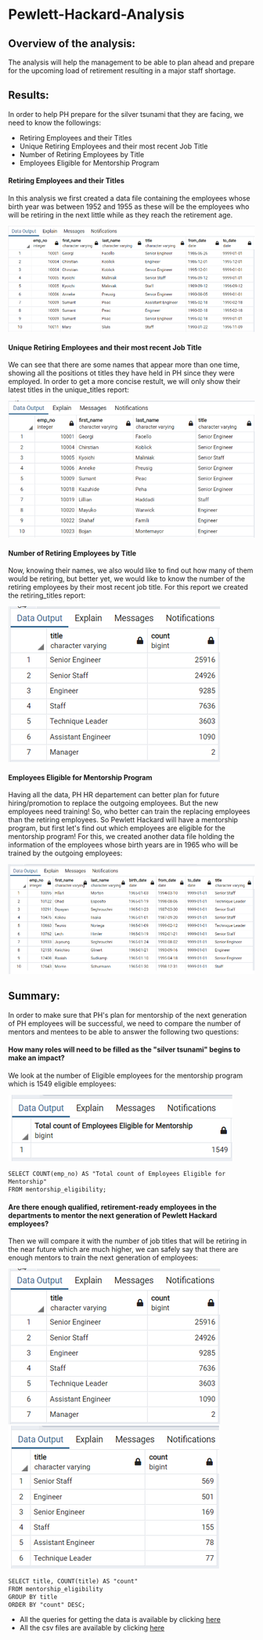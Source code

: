 # Pewlett-Hackard-Analysis

## Overview of the analysis: 
The analysis will help the management to be able to plan ahead and prepare for the upcoming load of retirement resulting in a major staff shortage.

## Results: 
In order to help PH prepare for the silver tsunami that they are facing, we need to know the followings:


* Retiring Employees and their Titles
* Unique Retiring Employees and their most recent Job Title
* Number of Retiring Employees by Title
* Employees Eligible for Mentorship Program

#### Retiring Employees and their Titles
In this analysis we first created a data file containing the employees whose birth year was between 1952 and 1955 as these will be the employees who will be retiring in the next little while as they reach the retirement age. 

![Retirement_Titles](/images/retirement_titles.png "Retirement Titles")

#### Unique Retiring Employees and their most recent Job Title
We can see that there are some names that appear more than one time, showing all the positions ot titles they have held in PH since they were employed. In order to get a more concise restult, we will only show their latest titles in the unique_titles report:

![Unique_Titles](/images/unique_titles.png "Unique Titles")

#### Number of Retiring Employees by Title

Now, knowing their names, we also would like to find out how many of them would be retiring, but better yet, we would like to know the number of the retiring employees by their most recent job title. For this report we created the retiring_titles report:

![Retiring_Titles](/images/retiring_titles.png "Retiring Titles")

#### Employees Eligible for Mentorship Program
Having all the data, PH HR departement can better plan for future hiring/promotion to replace the outgoing employees. But the new employees need training! So, who better can train the replacing employees than the retiring employees. So Pewlett Hackard will have a mentorship program, but first let's find out which employees are eligible for the mentorship program! For this, we created another data file holding the information of the employees whose birth years are in 1965 who will be trained by the outgoing employees:

![Mentorship_Eligibility](/images/mentorship_eligibility.png "Mentorship Eligibility")


## Summary: 

In order to make sure that PH's plan for mentorship of the next generation of PH employees will be successful, we need to compare the number of mentors and mentees to be able to answer the following two questions:

#### How many roles will need to be filled as the "silver tsunami" begins to make an impact?
We look at the number of Eligible employees for the mentorship program which is 1549 eligible employees:

![total_count_mentorship_eligibles](/images/total_count_mentorship_eligibles.png "Total Count of Mentorship Eligible Employees")

~~~~
SELECT COUNT(emp_no) AS "Total count of Employees Eligible for Mentorship"
FROM mentorship_eligibility;
~~~~



#### Are there enough qualified, retirement-ready employees in the departments to mentor the next generation of Pewlett Hackard employees?
Then we will compare it with the number of job titles that will be retiring in the near future which are much higher, we can safely say that there are enough mentors to train the next generation of employees:

![Retiring_Titles](/images/retiring_titles.png "Retiring Titles") ![Mentorship_Eligible_Titles](/images/mentorship_eligible_titles.png "Mentorship Eligible Titles")

~~~~
SELECT title, COUNT(title) AS "count"
FROM mentorship_eligibility
GROUP BY title
ORDER BY "count" DESC;
~~~~

- All the queries for getting the data is available by clicking [here](/Queries/Employee_Database_Challenge.sql "download the SQL file")
- All the csv files are available by clicking [here](/Data "See the CSV files")
